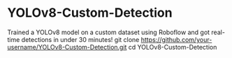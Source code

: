 # YOLOv8-Custom-Detection
Trained a YOLOv8 model on a custom dataset using Roboflow and got real-time detections in under 30 minutes!
git clone https://github.com/your-username/YOLOv8-Custom-Detection.git
cd YOLOv8-Custom-Detection
